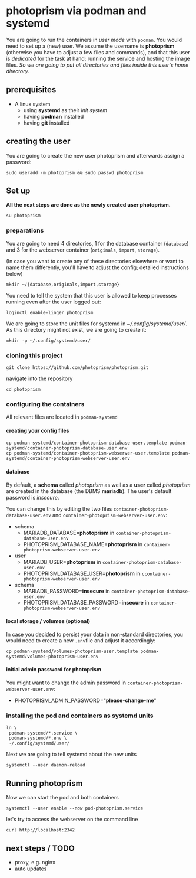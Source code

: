 # photoprism via podman and systemd

You are going to run the containers in *user mode* with `podman`. You would need to set up a (new) user. We assume the username is **photoprism** (otherwise you have to adjust a few files and commands), and that this user is *dedicated* for the task at hand: running the service and hosting the image files. *So we are going to put all directories and files inside this user's home directory*.

## 

## prerequisites

- A linux system
  - using **systemd** as their *init system*
  - having **podman** installed
  - having **git** installed

## 

## creating the user

You are going to create the new user photoprism and afterwards assign a password:

```shell
sudo useradd -m photoprism && sudo passwd photoprism
```

## 

## Set up

**All the next steps are done as the newly created user photoprism.**

```shell
su photoprism
```

### 

### preparations

You are going to need 4 directories, 1 for the database container (`database`) and 3 for the webserver container (`originals`, `import`, `storage`).

(In case you want to create any of these directories elsewhere or want to name them differently, you'll have to adjust the config; detailed instructions below)

```shell
mkdir ~/{database,originals,import,storage}
```

You need to tell the system that this user is allowed to keep processes running even after the user logged out:

```shell
loginctl enable-linger photoprism
```

We are going to store the unit files for systemd in *~/.config/systemd/user/*. As this directory might not exist, we are going to create it:

```shell
mkdir -p ~/.config/systemd/user/
```

### 

### cloning this project

```shell
git clone https://github.com/photoprism/photoprism.git
```

navigate into the repository

```shell
cd photoprism
```

### 

### configuring the containers

All relevant files are located in `podman-systemd`

#### creating your config files

```shell
cp podman-systemd/container-photoprism-database-user.template podman-systemd/container-photoprism-database-user.env
cp podman-systemd/container-photoprism-webserver-user.template podman-systemd/container-photoprism-webserver-user.env
```

#### database

By default, a **schema** called *photoprism* as well as a **user** called *photoprism* are created in the database (the DBMS **mariadb**). The user's default password is *insecure*.

You can change this by editing the two files `container-photoprism-database-user.env` and `container-photoprism-webserver-user.env`:

- schema
  - MARIADB_DATABASE=**photoprism** in `container-photoprism-database-user.env`
  - PHOTOPRISM_DATABASE_NAME=**photoprism** in `container-photoprism-webserver-user.env`
- user
  - MARIADB_USER=**photoprism** in `container-photoprism-database-user.env`
  - PHOTOPRISM_DATABASE_USER=**photoprism** in `ccontainer-photoprism-webserver-user.env`
- schema
  - MARIADB_PASSWORD=**insecure** in `container-photoprism-database-user.env`
  - PHOTOPRISM_DATABASE_PASSWORD=**insecure** in `container-photoprism-webserver-user.env`

#### local storage / volumes (optional)

In case you decided to persist your data in non-standard directories, you would need to create a new `.env`file and adjust it accordingly:

```shell
cp podman-systemd/volumes-photoprism-user.template podman-systemd/volumes-photoprism-user.env
```

#### initial admin password for photoprism

You might want to change the admin password in `container-photoprism-webserver-user.env`:

- PHOTOPRISM_ADMIN_PASSWORD="**please-change-me**"

### 

### installing the pod and containers as systemd units

```shell
ln \
 podman-systemd/*.service \
 podman-systemd/*.env \
 ~/.config/systemd/user/
```

Next we are going to tell systemd about the new units

```shell
systemctl --user daemon-reload
```

## Running photoprism

Now we can start the pod and both containers

```shell
systemctl --user enable --now pod-photoprism.service
```

let's try to access the webserver on the command line

```shell
curl http://localhost:2342
```

## next steps / TODO

- proxy, e.g. nginx
- auto updates
